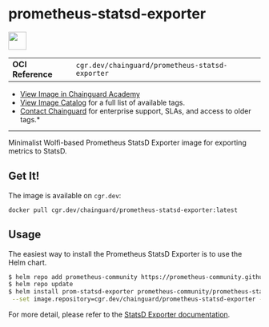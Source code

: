 <!--monopod:start-->
# prometheus-statsd-exporter

<!--url:start-->
<a href="https://github.com/prometheus/statsd_exporter">
<!--logo:start-->
  <img src="https://storage.googleapis.com/chainguard-academy/logos/prometheus-statsd-exporter/logo.svg" width="36px" height="36px" />
<!--logo:end-->
</a>
<!--url:end-->

| | |
| - | - |
| **OCI Reference** | `cgr.dev/chainguard/prometheus-statsd-exporter` |

* [View Image in Chainguard Academy](https://edu.chainguard.dev/chainguard/chainguard-images/reference/prometheus-statsd-exporter/overview/)
* [View Image Catalog](https://console.enforce.dev/images/catalog) for a full list of available tags.
* [Contact Chainguard](https://www.chainguard.dev/chainguard-images) for enterprise support, SLAs, and access to older tags.*
---
<!--monopod:end-->

<!--overview:start-->
Minimalist Wolfi-based Prometheus StatsD Exporter image for exporting metrics to StatsD.
<!--overview:end-->

<!--getting:start-->
## Get It!
The image is available on `cgr.dev`:

```
docker pull cgr.dev/chainguard/prometheus-statsd-exporter:latest
```
<!--getting:end-->

<!--body:start-->
## Usage

The easiest way to install the Prometheus StatsD Exporter is to use the Helm chart.

```bash
$ helm repo add prometheus-community https://prometheus-community.github.io/helm-charts
$ helm repo update
$ helm install prom-statsd-exporter prometheus-community/prometheus-statsd-exporter \
 --set image.repository=cgr.dev/chainguard/prometheus-statsd-exporter --set image.tag=latest
```

For more detail, please refer to the [StatsD Exporter documentation](https://github.com/prometheus/statsd_exporter).
<!--body:end-->

